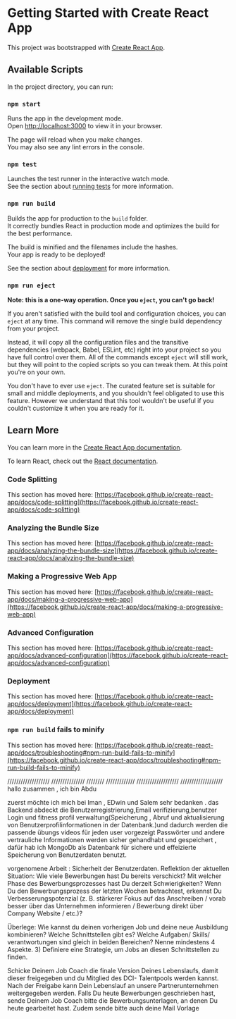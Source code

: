 # Getting Started with Create React App

This project was bootstrapped with [Create React App](https://github.com/facebook/create-react-app).

## Available Scripts

In the project directory, you can run:

### `npm start`

Runs the app in the development mode.\
Open [http://localhost:3000](http://localhost:3000) to view it in your browser.

The page will reload when you make changes.\
You may also see any lint errors in the console.

### `npm test`

Launches the test runner in the interactive watch mode.\
See the section about [running tests](https://facebook.github.io/create-react-app/docs/running-tests) for more information.

### `npm run build`

Builds the app for production to the `build` folder.\
It correctly bundles React in production mode and optimizes the build for the best performance.

The build is minified and the filenames include the hashes.\
Your app is ready to be deployed!

See the section about [deployment](https://facebook.github.io/create-react-app/docs/deployment) for more information.

### `npm run eject`

**Note: this is a one-way operation. Once you `eject`, you can't go back!**

If you aren't satisfied with the build tool and configuration choices, you can `eject` at any time. This command will remove the single build dependency from your project.

Instead, it will copy all the configuration files and the transitive dependencies (webpack, Babel, ESLint, etc) right into your project so you have full control over them. All of the commands except `eject` will still work, but they will point to the copied scripts so you can tweak them. At this point you're on your own.

You don't have to ever use `eject`. The curated feature set is suitable for small and middle deployments, and you shouldn't feel obligated to use this feature. However we understand that this tool wouldn't be useful if you couldn't customize it when you are ready for it.

## Learn More

You can learn more in the [Create React App documentation](https://facebook.github.io/create-react-app/docs/getting-started).

To learn React, check out the [React documentation](https://reactjs.org/).

### Code Splitting

This section has moved here: [https://facebook.github.io/create-react-app/docs/code-splitting](https://facebook.github.io/create-react-app/docs/code-splitting)

### Analyzing the Bundle Size

This section has moved here: [https://facebook.github.io/create-react-app/docs/analyzing-the-bundle-size](https://facebook.github.io/create-react-app/docs/analyzing-the-bundle-size)

### Making a Progressive Web App

This section has moved here: [https://facebook.github.io/create-react-app/docs/making-a-progressive-web-app](https://facebook.github.io/create-react-app/docs/making-a-progressive-web-app)

### Advanced Configuration

This section has moved here: [https://facebook.github.io/create-react-app/docs/advanced-configuration](https://facebook.github.io/create-react-app/docs/advanced-configuration)

### Deployment

This section has moved here: [https://facebook.github.io/create-react-app/docs/deployment](https://facebook.github.io/create-react-app/docs/deployment)

### `npm run build` fails to minify

This section has moved here: [https://facebook.github.io/create-react-app/docs/troubleshooting#npm-run-build-fails-to-minify](https://facebook.github.io/create-react-app/docs/troubleshooting#npm-run-build-fails-to-minify)

///////////////////
///////////////
////////
/////////////
///////////////////
///////////////////
hallo zusammen ,
ich bin Abdu

zuerst möchte ich mich bei Iman , EDwin und Salem sehr bedanken .
das Backend abdeckt die Benutzerregistrierung,Email verifizierung,benutzer Login und fitness profil verwaltung(Speicherung , Abruf und aktualisierung von Benutzerprofilinformationen in der Datenbank.)und dadurch werden die passende übungs videos für jeden user vorgezeigt
Passwörter und andere vertrauliche Informationen werden sicher gehandhabt und gespeichert ,
dafür hab ich MongoDb als Datenbank für sichere und effeizierte Speicherung von Benutzerdaten benutzt.

vorgenomene Arbeit :
Sicherheit der Benutzerdaten.
Reflektion der aktuellen Situation: Wie viele Bewerbungen hast Du bereits verschickt? Mit welcher Phase des Bewerbungsprozesses hast Du derzeit
Schwierigkeiten? Wenn Du den Bewerbungsprozess der letzten Wochen betrachtest, erkennst Du Verbesserungspotenzial (z. B. stärkerer Fokus auf das
Anschreiben / vorab besser über das Unternehmen informieren / Bewerbung direkt über Company Website / etc.)?

Überlege: Wie kannst du deinen vorherigen Job und deine neue Ausbildung kombinieren? Welche Schnittstellen gibt es? Welche Aufgaben/ Skills/
verantwortungen sind gleich in beiden Bereichen? Nenne mindestens 4 Aspekte. 3) Definiere eine Strategie, um Jobs an diesen Schnittstellen zu finden.

Schicke Deinem Job Coach die finale Version Deines Lebenslaufs, damit dieser freigegeben und du Mitglied des DCI-
Talentpools werden kannst. Nach der Freigabe kann Dein Lebenslauf an unsere Partnerunternehmen weitergegeben werden. Falls Du heute
Bewerbungen geschrieben hast, sende Deinem Job Coach bitte die Bewerbungsunterlagen, an denen Du heute gearbeitet hast. Zudem
sende bitte auch deine Mail Vorlage
